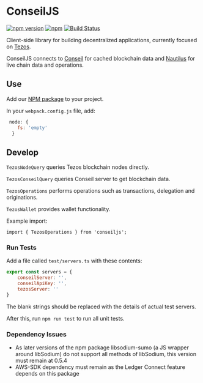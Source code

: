 # ConseilJS

[![npm version](https://img.shields.io/npm/v/conseiljs.svg)](https://www.npmjs.com/package/conseiljs)
[![npm](https://img.shields.io/npm/dm/conseiljs.svg)](https://www.npmjs.com/package/conseiljs)
[![Build Status](https://travis-ci.org/Cryptonomic/ConseilJS.svg?branch=master)](https://travis-ci.org/Cryptonomic/ConseilJS)

Client-side library for building decentralized applications, currently focused on [Tezos](http://tezos.com/).

ConseilJS connects to [Conseil](https://github.com/Cryptonomic/Conseil) for cached blockchain data and [Nautilus](https://github.com/Cryptonomic/Nautilus) for live chain data and operations.

## Use

Add our [NPM package]() to your project.

In your `webpack.config.js` file, add:

```javascript
 node: {
    fs: 'empty'
  }
```  

## Develop

`TezosNodeQuery` queries Tezos blockchain nodes directly.

`TezosConseilQuery` queries Conseil server to get blockchain data. 

`TezosOperations` performs operations such as transactions, delegation and originations.

`TezosWallet` provides wallet functionality.

Example import:

```import { TezosOperations } from 'conseiljs';```

### Run Tests

Add a file called `test/servers.ts` with these contents:

```javascript
export const servers = {
    conseilServer: '',
    conseilApiKey: '',
    tezosServer: ''
}
``` 

The blank strings should be replaced with the details of actual test servers. 

After this, run `npm run test` to run all unit tests.


### Dependency Issues 
- As later versions of the npm package libsodium-sumo (a JS wrapper around libSodium) do not support all methods of libSodium, this version must remain at 0.5.4
- AWS-SDK dependency must remain as the Ledger Connect feature depends on this package
